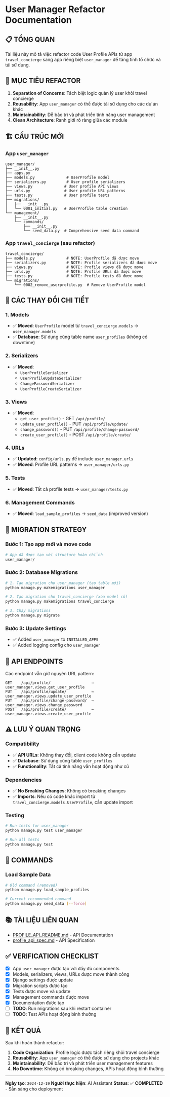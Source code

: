 # User Manager Refactor Documentation

## 📋 **TỔNG QUAN**

Tài liệu này mô tả việc refactor code User Profile APIs từ app `travel_concierge` sang app riêng biệt `user_manager` để tăng tính tổ chức và tái sử dụng.

## 🎯 **MỤC TIÊU REFACTOR**

1. **Separation of Concerns**: Tách biệt logic quản lý user khỏi travel concierge
2. **Reusability**: App `user_manager` có thể được tái sử dụng cho các dự án khác
3. **Maintainability**: Dễ bảo trì và phát triển tính năng user management
4. **Clean Architecture**: Ranh giới rõ ràng giữa các module

## 🏗️ **CẤU TRÚC MỚI**

### **App `user_manager`**
```
user_manager/
├── __init__.py
├── apps.py
├── models.py              # UserProfile model
├── serializers.py         # User profile serializers
├── views.py              # User profile API views
├── urls.py               # User profile URL patterns
├── tests.py              # User profile tests
├── migrations/
│   ├── __init__.py
│   └── 0001_initial.py   # UserProfile table creation
└── management/
    ├── __init__.py
    └── commands/
        ├── __init__.py
        └── seed_data.py  # Comprehensive seed data command
```

### **App `travel_concierge`** (sau refactor)
```
travel_concierge/
├── models.py              # NOTE: UserProfile đã được move
├── serializers.py         # NOTE: Profile serializers đã được move
├── views.py               # NOTE: Profile views đã được move
├── urls.py                # NOTE: Profile URLs đã được move
├── tests.py               # NOTE: Profile tests đã được move
└── migrations/
    └── 0002_remove_userprofile.py  # Remove UserProfile model
```

## 🔄 **CÁC THAY ĐỔI CHI TIẾT**

### **1. Models**
- ✅ **Moved**: `UserProfile` model từ `travel_concierge.models` → `user_manager.models`
- ✅ **Database**: Sử dụng cùng table name `user_profiles` (không có downtime)

### **2. Serializers**
- ✅ **Moved**:
  - `UserProfileSerializer`
  - `UserProfileUpdateSerializer`
  - `ChangePasswordSerializer`
  - `UserProfileCreateSerializer`

### **3. Views**
- ✅ **Moved**:
  - `get_user_profile()` - GET `/api/profile/`
  - `update_user_profile()` - PUT `/api/profile/update/`
  - `change_password()` - PUT `/api/profile/change-password/`
  - `create_user_profile()` - POST `/api/profile/create/`

### **4. URLs**
- ✅ **Updated**: `config/urls.py` để include `user_manager.urls`
- ✅ **Moved**: Profile URL patterns → `user_manager/urls.py`

### **5. Tests**
- ✅ **Moved**: Tất cả profile tests → `user_manager/tests.py`

### **6. Management Commands**
- ✅ **Moved**: `load_sample_profiles` → `seed_data` (improved version)

## 🚀 **MIGRATION STRATEGY**

### **Bước 1: Tạo app mới và move code**
```bash
# App đã được tạo với structure hoàn chỉnh
user_manager/
```

### **Bước 2: Database Migrations**
```bash
# 1. Tạo migration cho user_manager (tạo table mới)
python manage.py makemigrations user_manager

# 2. Tạo migration cho travel_concierge (xóa model cũ)
python manage.py makemigrations travel_concierge

# 3. Chạy migrations
python manage.py migrate
```

### **Bước 3: Update Settings**
- ✅ Added `user_manager` to `INSTALLED_APPS`
- ✅ Added logging config cho `user_manager`

## 📍 **API ENDPOINTS**

Các endpoint vẫn giữ nguyên URL pattern:

```
GET    /api/profile/                  → user_manager.views.get_user_profile
PUT    /api/profile/update/           → user_manager.views.update_user_profile
PUT    /api/profile/change-password/  → user_manager.views.change_password
POST   /api/profile/create/           → user_manager.views.create_user_profile
```

## ⚠️ **LƯU Ý QUAN TRỌNG**

### **Compatibility**
- ✅ **API URLs**: Không thay đổi, client code không cần update
- ✅ **Database**: Sử dụng cùng table `user_profiles`
- ✅ **Functionality**: Tất cả tính năng vẫn hoạt động như cũ

### **Dependencies**
- ✅ **No Breaking Changes**: Không có breaking changes
- ✅ **Imports**: Nếu có code khác import từ `travel_concierge.models.UserProfile`, cần update import

### **Testing**
```bash
# Run tests for user_manager
python manage.py test user_manager

# Run all tests
python manage.py test
```

## 🔧 **COMMANDS**

### **Load Sample Data**
```bash
# Old command (removed)
python manage.py load_sample_profiles

# Current recommended command
python manage.py seed_data [--force]
```

## 📚 **TÀI LIỆU LIÊN QUAN**

- [PROFILE_API_README.md](./PROFILE_API_README.md) - API Documentation
- [profile_api_spec.md](./App/travel_concierge_app/profile_api_spec.md) - API Specification

## ✅ **VERIFICATION CHECKLIST**

- [x] App `user_manager` được tạo với đầy đủ components
- [x] Models, serializers, views, URLs được move thành công
- [x] Django settings được update
- [x] Migration scripts được tạo
- [x] Tests được move và update
- [x] Management commands được move
- [x] Documentation được tạo
- [ ] **TODO**: Run migrations sau khi restart container
- [ ] **TODO**: Test APIs hoạt động bình thường

## 🎉 **KẾT QUẢ**

Sau khi hoàn thành refactor:

1. **Code Organization**: Profile logic được tách riêng khỏi travel concierge
2. **Reusability**: App `user_manager` có thể được sử dụng cho projects khác
3. **Maintainability**: Dễ bảo trì và phát triển user management features
4. **No Downtime**: Không có breaking changes, APIs hoạt động bình thường

---

**Ngày tạo**: `2024-12-19`
**Người thực hiện**: AI Assistant
**Status**: ✅ **COMPLETED** - Sẵn sàng cho deployment